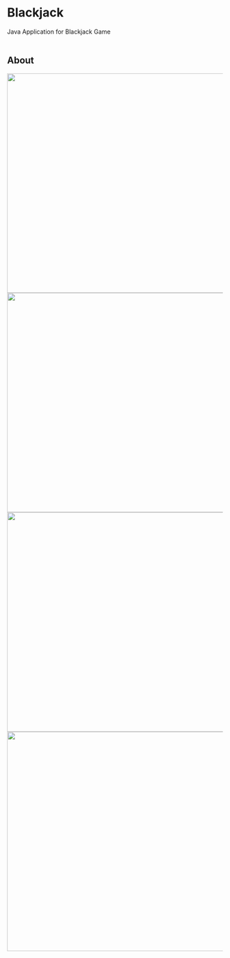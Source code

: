 # Blackjack
Java Application for Blackjack Game
<br><br>

## About
<img src="https://user-images.githubusercontent.com/81938036/150152426-2c3e43c2-756c-4dee-ae89-701a5d7d7cab.png" width="512">
<img src="https://user-images.githubusercontent.com/81938036/150152436-a08d4a17-c250-4edf-bf9b-2c05fd8f4c3a.png" width="512">
<img src="https://user-images.githubusercontent.com/81938036/150152439-fc72c598-48d1-4081-b122-53749f94ea8a.png" width="512">
<img src="https://user-images.githubusercontent.com/81938036/150152444-1f675f5c-ef71-4c5a-8671-3ae63fa026a7.png" width="512">
